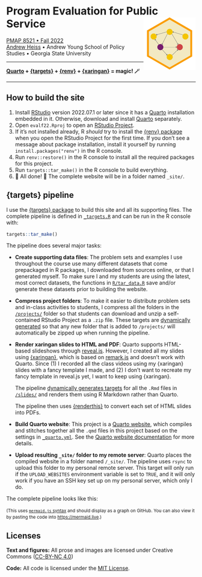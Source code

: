 
<!-- README.md is generated from README.Rmd. Please edit that file -->

# Program Evaluation for Public Service <a href='https://evalf22.classes.andrewheiss.com/'><img src='files/icon-512.png' align="right" height="139" /></a>

[PMAP 8521 • Fall 2022](https://evalf22.classes.andrewheiss.com/)  
[Andrew Heiss](https://www.andrewheiss.com/) • Andrew Young School of
Policy Studies • Georgia State University

------------------------------------------------------------------------

**[Quarto](https://quarto.org/) +
[{targets}](https://docs.ropensci.org/targets/) +
[{renv}](https://rstudio.github.io/renv/) +
[{xaringan}](https://github.com/yihui/xaringan) = magic! 🪄**

------------------------------------------------------------------------

## How to build the site

1.  Install
    [RStudio](https://www.rstudio.com/products/rstudio/download/#download)
    version 2022.07.1 or later since it has a
    [Quarto](https://quarto.org/) installation embedded in it.
    Otherwise, download and install [Quarto](https://quarto.org/)
    separately.
2.  Open `evalf22.Rproj` to open an [RStudio
    Project](https://r4ds.had.co.nz/workflow-projects.html).
3.  If it’s not installed already, R *should* try to install the [{renv}
    package](https://rstudio.github.io/renv/) when you open the RStudio
    Project for the first time. If you don’t see a message about package
    installation, install it yourself by running
    `install.packages("renv")` in the R console.
4.  Run `renv::restore()` in the R console to install all the required
    packages for this project.
5.  Run `targets::tar_make()` in the R console to build everything.
6.  🎉 All done! 🎉 The complete website will be in a folder named
    `_site/`.

## {targets} pipeline

I use the [{targets} package](https://docs.ropensci.org/targets/) to
build this site and all its supporting files. The complete pipeline is
defined in [`_targets.R`](_targets.R) and can be run in the R console
with:

``` r
targets::tar_make()
```

The pipeline does several major tasks:

-   **Create supporting data files**: The problem sets and examples I
    use throughout the course use many different datasets that come
    prepackaged in R packages, I downloaded from sources online, or that
    I generated myself. To make sure I and my students are using the
    latest, most correct datasets, the functions in
    [`R/tar_data.R`](R/tar_data.R) save and/or generate these datasets
    prior to building the website.

-   **Compress project folders**: To make it easier to distribute
    problem sets and in-class activities to students, I compress all the
    folders in the [`/projects/`](/projects/) folder so that students
    can download and unzip a self-contained RStudio Project as a `.zip`
    file. These targets are [dynamically
    generated](https://books.ropensci.org/targets/dynamic.html) so that
    any new folder that is added to `/projects/` will automatically be
    zipped up when running the pipeline.

-   **Render xaringan slides to HTML and PDF**: Quarto supports
    HTML-based slideshows through
    [reveal.js](https://quarto.org/docs/presentations/revealjs/).
    However, I created all my slides using
    [{xaringan}](https://github.com/yihui/xaringan), which is based on
    [remark.js](https://remarkjs.com/) and doesn’t work with Quarto.
    Since (1) I recorded all the class videos using my {xaringan} slides
    with a fancy template I made, and (2) I don’t want to recreate my
    fancy template in reveal.js yet, I want to keep using {xaringan}.

    The pipeline [dynamically generates
    targets](https://books.ropensci.org/targets/dynamic.html) for all
    the `.Rmd` files in [`/slides/`](/slides/) and renders them using R
    Markdown rather than Quarto.

    The pipeline then uses
    [{renderthis}](https://jhelvy.github.io/renderthis/) to convert each
    set of HTML slides into PDFs.

-   **Build Quarto website**: This project is a [Quarto
    website](https://quarto.org/docs/websites/), which compiles and
    stitches together all the `.qmd` files in this project based on the
    settings in [`_quarto.yml`](_quarto.yml). See the [Quarto website
    documentation](https://quarto.org/docs/websites/) for more details.

-   **Upload resulting `_site/` folder to my remote server**: Quarto
    places the compiled website in a folder named `/_site/`. The
    pipeline uses `rsync` to upload this folder to my personal remote
    server. This target will only run if the `UPLOAD_WEBSITES`
    environment variable is set to `TRUE`, and it will only work if you
    have an SSH key set up on my personal server, which only I do.

The complete pipeline looks like this:

<small>(This uses [`mermaid.js`
syntax](https://mermaid-js.github.io/mermaid/) and should display as a
graph on GitHub. You can also view it by pasting the code into
<https://mermaid.live>.)</small>


## Licenses

**Text and figures:** All prose and images are licensed under Creative
Commons ([CC-BY-NC
4.0](https://creativecommons.org/licenses/by-nc/4.0/))

**Code:** All code is licensed under the [MIT License](LICENSE.md).
